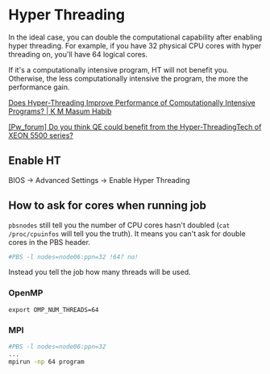 # Hyper Threading

In the ideal case, you can double the computational capability after enabling hyper threading. For example, if you have 32 physical CPU cores with hyper threading on, you'll have 64 logical cores.

If it's a computationally intensive program, HT will not benefit you. Otherwise, the less computationally intensive the program, the more the performance gain.

[Does Hyper-Threading Improve Performance of Computationally Intensive Programs? | K M Masum Habib](http://masumhabib.com/blog/does-hyper-threading-improve-performance-of-computationally-intensive-programs/)

[[Pw_forum] Do you think QE could benefit from the Hyper-ThreadingTech of XEON 5500 series?](http://qe-forge.org/pipermail/pw_forum/2009-November/089802.html)

## Enable HT
BIOS -> Advanced Settings -> Enable Hyper Threading

## How to ask for cores when running job

`pbsnodes` still tell you the number of CPU cores hasn't doubled (`cat /proc/cpuinfos` will tell you the truth). It means you can't ask for double cores in the PBS header.

```bash
#PBS -l nodes=node06:ppn=32 !64? no!
```

Instead you tell the job how many threads will be used.
### OpenMP
```
export OMP_NUM_THREADS=64
```

### MPI
```bash
#PBS -l nodes=node06:ppn=32
...
mpirun -np 64 program
```

